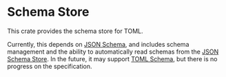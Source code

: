 # Schema Store

This crate provides the schema store for TOML.

Currently, this depends on [JSON Schema](https://json-schema.org/), and includes schema management and the ability to automatically read schemas from the [JSON Schema Store](https://www.schemastore.org/json/).
In the future, it may support [TOML Schema](https://github.com/toml-lang/toml/issues/792), but there is no progress on the specification.
